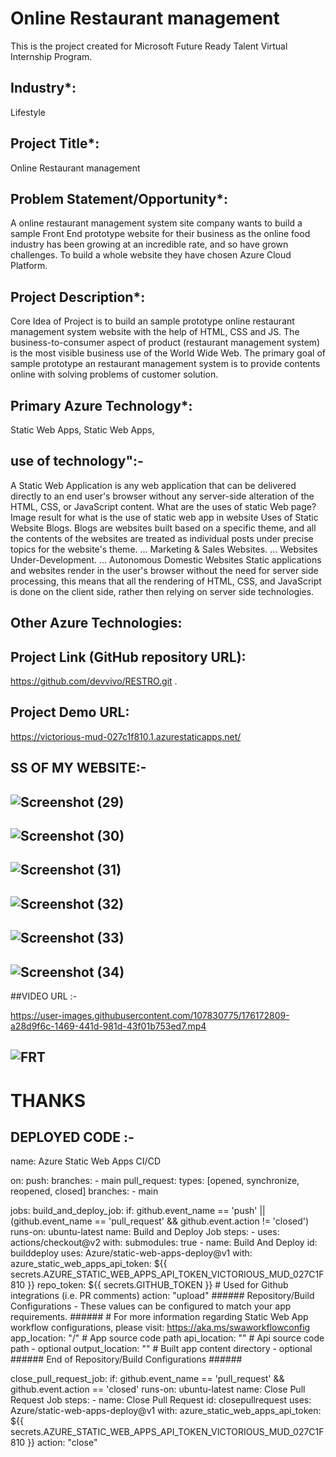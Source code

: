 # Online Restaurant management
This is the project created for Microsoft Future Ready Talent Virtual Internship Program.

## Industry*:
Lifestyle

## Project Title*:
Online Restaurant management

## Problem Statement/Opportunity*:
A online restaurant management system site company wants to build a sample Front End prototype website for their business as the online food industry has been growing at an incredible rate, and so have grown challenges. To build a whole website they have chosen Azure Cloud Platform.

## Project Description*:
Core Idea of Project is to build an sample prototype online restaurant management system website with the help of HTML, CSS and JS. The business-to-consumer aspect of product (restaurant management system) is the most visible business use of the World Wide Web. The primary goal of sample prototype an restaurant management system is to provide contents online with solving problems of customer solution.

## Primary Azure Technology*:
Static Web Apps, Static Web Apps,

## use of technology":-
A Static Web Application is any web application that can be delivered directly to an end user's browser without any server-side alteration of the HTML, CSS, or JavaScript content. What are the uses of static Web page? Image result for what is the use of static web app in website Uses of Static Website Blogs. Blogs are websites built based on a specific theme, and all the contents of the websites are treated as individual posts under precise topics for the website's theme. ... Marketing & Sales Websites. ... Websites Under-Development. ... Autonomous Domestic Websites Static applications and websites render in the user's browser without the need for server side processing, this means that all the rendering of HTML, CSS, and JavaScript is done on the client side, rather then relying on server side technologies.

## Other Azure Technologies:


## Project Link (GitHub repository URL):
https://github.com/devvivo/RESTRO.git
.

## Project Demo URL:
https://victorious-mud-027c1f810.1.azurestaticapps.net/

## SS OF MY WEBSITE:-
## ![Screenshot (29)](https://user-images.githubusercontent.com/107830775/176170527-6a49d1df-cb81-453a-8508-d84c2f7c2e6d.png)
## ![Screenshot (30)](https://user-images.githubusercontent.com/107830775/176170541-827cce96-3dd6-432a-896b-a30e9b02559d.png)
## ![Screenshot (31)](https://user-images.githubusercontent.com/107830775/176170549-44f86ed9-f0b9-4aa3-af59-066856b0da12.png)
## ![Screenshot (32)](https://user-images.githubusercontent.com/107830775/176170565-5bb1a1e0-f338-4312-accf-1ad94559cf12.png)
## ![Screenshot (33)](https://user-images.githubusercontent.com/107830775/176170577-99169842-daa2-4738-b3ab-24f40f9f6c06.png)
## ![Screenshot (34)](https://user-images.githubusercontent.com/107830775/176170590-c2ca40f9-f9e8-4248-8f5a-347c1471e233.png)

##VIDEO URL :-

https://user-images.githubusercontent.com/107830775/176172809-a28d9f6c-1469-441d-981d-43f01b753ed7.mp4

## ![FRT](https://user-images.githubusercontent.com/107830775/176173646-15533c4e-27ec-4887-8df1-5f5f85bda3f5.jpeg)

# THANKS

## DEPLOYED CODE :-

name: Azure Static Web Apps CI/CD

on:
  push:
    branches:
      - main
  pull_request:
    types: [opened, synchronize, reopened, closed]
    branches:
      - main

jobs:
  build_and_deploy_job:
    if: github.event_name == 'push' || (github.event_name == 'pull_request' && github.event.action != 'closed')
    runs-on: ubuntu-latest
    name: Build and Deploy Job
    steps:
      - uses: actions/checkout@v2
        with:
          submodules: true
      - name: Build And Deploy
        id: builddeploy
        uses: Azure/static-web-apps-deploy@v1
        with:
          azure_static_web_apps_api_token: ${{ secrets.AZURE_STATIC_WEB_APPS_API_TOKEN_VICTORIOUS_MUD_027C1F810 }}
          repo_token: ${{ secrets.GITHUB_TOKEN }} # Used for Github integrations (i.e. PR comments)
          action: "upload"
          ###### Repository/Build Configurations - These values can be configured to match your app requirements. ######
          # For more information regarding Static Web App workflow configurations, please visit: https://aka.ms/swaworkflowconfig
          app_location: "/" # App source code path
          api_location: "" # Api source code path - optional
          output_location: "" # Built app content directory - optional
          ###### End of Repository/Build Configurations ######

  close_pull_request_job:
    if: github.event_name == 'pull_request' && github.event.action == 'closed'
    runs-on: ubuntu-latest
    name: Close Pull Request Job
    steps:
      - name: Close Pull Request
        id: closepullrequest
        uses: Azure/static-web-apps-deploy@v1
        with:
          azure_static_web_apps_api_token: ${{ secrets.AZURE_STATIC_WEB_APPS_API_TOKEN_VICTORIOUS_MUD_027C1F810 }}
          action: "close"


